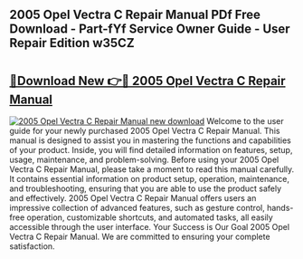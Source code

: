 ## 2005 Opel Vectra C Repair Manual PDf Free Download - Part-fYf Service Owner Guide - User Repair Edition w35CZ

# <h2><a href="http://bc48295.oget.top/?id=2005+Opel+Vectra+C+Repair+Manual">🔗Download New 👉🔴 2005 Opel Vectra C Repair Manual</a></h2>

[![2005 Opel Vectra C Repair Manual new download](https://i.imgur.com/5g1atiW.png)](http://bc48295.oget.top/?id=2005+Opel+Vectra+C+Repair+Manual)
Welcome to the user guide for your newly purchased 2005 Opel Vectra C Repair Manual. This manual is designed to assist you in mastering the functions and capabilities of your product. Inside, you will find detailed information on features, setup, usage, maintenance, and problem-solving. Before using your 2005 Opel Vectra C Repair Manual, please take a moment to read this manual carefully. It contains essential information on product setup, operation, maintenance, and troubleshooting, ensuring that you are able to use the product safely and effectively. 2005 Opel Vectra C Repair Manual offers users an impressive collection of advanced features, such as gesture control, hands-free operation, customizable shortcuts, and automated tasks, all easily accessible through the user interface. Your Success is Our Goal 2005 Opel Vectra C Repair Manual. We are committed to ensuring your complete satisfaction.
